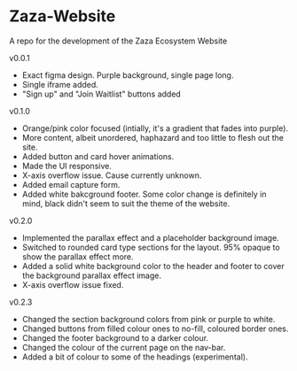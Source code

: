 # Zaza-Website
A repo for the development of the Zaza Ecosystem Website

v0.0.1
-  Exact figma design. Purple background, single page long.
-  Single iframe added.
-  "Sign up" and "Join Waitlist" buttons added

v0.1.0
-  Orange/pink color focused (intially, it's a gradient that fades into purple).
-  More content, albeit unordered, haphazard and too little to flesh out the site.
-  Added button and card hover animations.
-  Made the UI responsive.
-  X-axis overflow issue. Cause currently unknown.
-  Added email capture form.
-  Added white bakcground footer. Some color change is definitely in mind, black didn't seem to suit the theme of the website.

v0.2.0
-  Implemented the parallax effect and a placeholder background image.
-  Switched to rounded card type sections for the layout. 95% opaque to show the parallax effect more.
-  Added a solid white background color to the header and footer to cover the background parallax effect image.
-  X-axis overflow issue fixed.

v0.2.3
-   Changed the section background colors from pink or purple to white.
-   Changed buttons from filled colour ones to no-fill, coloured border ones.
-   Changed the footer background to a darker colour.
-   Changed the colour of the current page on the nav-bar.
-   Added a bit of colour to some of the headings (experimental).
